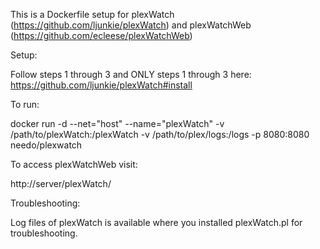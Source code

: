 This is a Dockerfile setup for plexWatch (https://github.com/ljunkie/plexWatch) and plexWatchWeb (https://github.com/ecleese/plexWatchWeb)

Setup:

Follow steps 1 through 3 and ONLY steps 1 through 3 here: https://github.com/ljunkie/plexWatch#install

To run:

docker run -d --net="host" --name="plexWatch" -v /path/to/plexWatch:/plexWatch -v /path/to/plex/logs:/logs -p 8080:8080 needo/plexwatch

To access plexWatchWeb visit:

http://server/plexWatch/

Troubleshooting:

Log files of plexWatch is available where you installed plexWatch.pl for troubleshooting.
